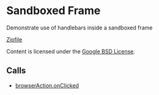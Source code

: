 
Sandboxed Frame
=======

Demonstrate use of handlebars inside a sandboxed frame

[Zipfile](http://developer.chrome.com/extensions/examples/howto/sandbox.zip)

Content is licensed under the [Google BSD License](http://code.google.com/google_bsd_license.html).

Calls
-----

* [browserAction.onClicked](https://developer.chrome.com/extensions/browserAction#event-onClicked)